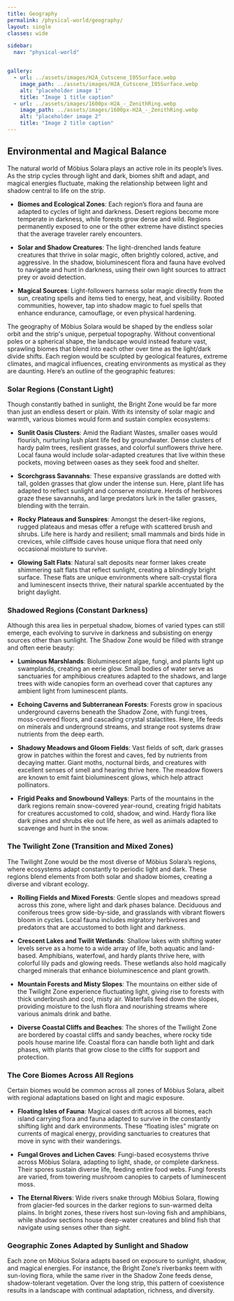 ```yaml
---
title: Geography
permalink: /physical-world/geography/
layout: single
classes: wide

sidebar:
  nav: "physical-world"


gallery:
  - url: ../assets/images/H2A_Cutscene_I05Surface.webp
    image_path: ../assets/images/H2A_Cutscene_I05Surface.webp
    alt: "placeholder image 1"
    title: "Image 1 title caption"
  - url: ../assets/images/1600px-H2A_-_ZenithRing.webp
    image_path: ../assets/images/1600px-H2A_-_ZenithRing.webp
    alt: "placeholder image 2"
    title: "Image 2 title caption"
---
```

<!-- {% include gallery caption="Some examples of the Halo ring worlds" %} -->

## Environmental and Magical Balance
The natural world of Möbius Solara plays an active role in its people’s lives. As the strip cycles through light and dark, biomes shift and adapt, and magical energies fluctuate, making the relationship between light and shadow central to life on the strip.

- **Biomes and Ecological Zones**:
  Each region’s flora and fauna are adapted to cycles of light and darkness. Desert regions become more temperate in darkness, while forests grow dense and wild. Regions permanently exposed to one or the other extreme have distinct species that the average traveler rarely encounters.

- **Solar and Shadow Creatures**:
  The light-drenched lands feature creatures that thrive in solar magic, often brightly colored, active, and aggressive. In the shadow, bioluminescent flora and fauna have evolved to navigate and hunt in darkness, using their own light sources to attract prey or avoid detection.

- **Magical Sources**:
  Light-followers harness solar magic directly from the sun, creating spells and items tied to energy, heat, and visibility. Rooted communities, however, tap into shadow magic to fuel spells that enhance endurance, camouflage, or even physical hardening.

The geography of Möbius Solara would be shaped by the endless solar orbit and the strip's unique, perpetual topography. Without conventional poles or a spherical shape, the landscape would instead feature vast, sprawling biomes that blend into each other over time as the light/dark divide shifts. Each region would be sculpted by geological features, extreme climates, and magical influences, creating environments as mystical as they are daunting. Here’s an outline of the geographic features:

### Solar Regions (Constant Light)
Though constantly bathed in sunlight, the Bright Zone would be far more than just an endless desert or plain. With its intensity of solar magic and warmth, various biomes would form and sustain complex ecosystems:

- **Sunlit Oasis Clusters**:
  Amid the Radiant Wastes, smaller oases would flourish, nurturing lush plant life fed by groundwater. Dense clusters of hardy palm trees, resilient grasses, and colorful sunflowers thrive here. Local fauna would include solar-adapted creatures that live within these pockets, moving between oases as they seek food and shelter.

- **Scorchgrass Savannahs**:
  These expansive grasslands are dotted with tall, golden grasses that glow under the intense sun. Here, plant life has adapted to reflect sunlight and conserve moisture. Herds of herbivores graze these savannahs, and large predators lurk in the taller grasses, blending with the terrain.

- **Rocky Plateaus and Sunspires**:
  Amongst the desert-like regions, rugged plateaus and mesas offer a refuge with scattered brush and shrubs. Life here is hardy and resilient; small mammals and birds hide in crevices, while cliffside caves house unique flora that need only occasional moisture to survive.

- **Glowing Salt Flats**:
  Natural salt deposits near former lakes create shimmering salt flats that reflect sunlight, creating a blindingly bright surface. These flats are unique environments where salt-crystal flora and luminescent insects thrive, their natural sparkle accentuated by the bright daylight.

### Shadowed Regions (Constant Darkness)
Although this area lies in perpetual shadow, biomes of varied types can still emerge, each evolving to survive in darkness and subsisting on energy sources other than sunlight. The Shadow Zone would be filled with strange and often eerie beauty:

- **Luminous Marshlands**:
  Bioluminescent algae, fungi, and plants light up swamplands, creating an eerie glow. Small bodies of water serve as sanctuaries for amphibious creatures adapted to the shadows, and large trees with wide canopies form an overhead cover that captures any ambient light from luminescent plants.

- **Echoing Caverns and Subterranean Forests**:
  Forests grow in spacious underground caverns beneath the Shadow Zone, with fungi trees, moss-covered floors, and cascading crystal stalactites. Here, life feeds on minerals and underground streams, and strange root systems draw nutrients from the deep earth.

- **Shadowy Meadows and Gloom Fields**:
  Vast fields of soft, dark grasses grow in patches within the forest and caves, fed by nutrients from decaying matter. Giant moths, nocturnal birds, and creatures with excellent senses of smell and hearing thrive here. The meadow flowers are known to emit faint bioluminescent glows, which help attract pollinators.

- **Frigid Peaks and Snowbound Valleys**:
  Parts of the mountains in the dark regions remain snow-covered year-round, creating frigid habitats for creatures accustomed to cold, shadow, and wind. Hardy flora like dark pines and shrubs eke out life here, as well as animals adapted to scavenge and hunt in the snow.

### The Twilight Zone (Transition and Mixed Zones)
The Twilight Zone would be the most diverse of Möbius Solara’s regions, where ecosystems adapt constantly to periodic light and dark. These regions blend elements from both solar and shadow biomes, creating a diverse and vibrant ecology.

- **Rolling Fields and Mixed Forests**:
  Gentle slopes and meadows spread across this zone, where light and dark phases balance. Deciduous and coniferous trees grow side-by-side, and grasslands with vibrant flowers bloom in cycles. Local fauna includes migratory herbivores and predators that are accustomed to both light and darkness.

- **Crescent Lakes and Twilit Wetlands**:
  Shallow lakes with shifting water levels serve as a home to a wide array of life, both aquatic and land-based. Amphibians, waterfowl, and hardy plants thrive here, with colorful lily pads and glowing reeds. These wetlands also hold magically charged minerals that enhance bioluminescence and plant growth.

- **Mountain Forests and Misty Slopes**:
  The mountains on either side of the Twilight Zone experience fluctuating light, giving rise to forests with thick underbrush and cool, misty air. Waterfalls feed down the slopes, providing moisture to the lush flora and nourishing streams where various animals drink and bathe.

- **Diverse Coastal Cliffs and Beaches**:
  The shores of the Twilight Zone are bordered by coastal cliffs and sandy beaches, where rocky tide pools house marine life. Coastal flora can handle both light and dark phases, with plants that grow close to the cliffs for support and protection.

### The Core Biomes Across All Regions
Certain biomes would be common across all zones of Möbius Solara, albeit with regional adaptations based on light and magic exposure.

- **Floating Isles of Fauna**:
  Magical oases drift across all biomes, each island carrying flora and fauna adapted to survive in the constantly shifting light and dark environments. These “floating isles” migrate on currents of magical energy, providing sanctuaries to creatures that move in sync with their wanderings.

- **Fungal Groves and Lichen Caves**:
  Fungi-based ecosystems thrive across Möbius Solara, adapting to light, shade, or complete darkness. Their spores sustain diverse life, feeding entire food webs. Fungi forests are varied, from towering mushroom canopies to carpets of luminescent moss.

- **The Eternal Rivers**:
  Wide rivers snake through Möbius Solara, flowing from glacier-fed sources in the darker regions to sun-warmed delta plains. In bright zones, these rivers host sun-loving fish and amphibians, while shadow sections house deep-water creatures and blind fish that navigate using senses other than sight.

### Geographic Zones Adapted by Sunlight and Shadow
Each zone on Möbius Solara adapts based on exposure to sunlight, shadow, and magical energies. For instance, the Bright Zone’s riverbanks teem with sun-loving flora, while the same river in the Shadow Zone feeds dense, shadow-tolerant vegetation. Over the long strip, this pattern of coexistence results in a landscape with continual adaptation, richness, and diversity.